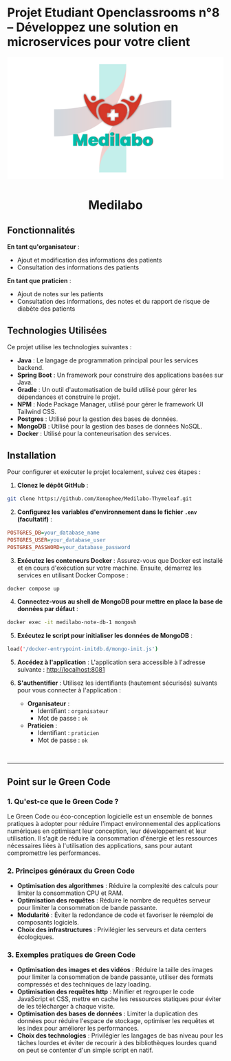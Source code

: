 # Projet Etudiant Openclassrooms n°8 – Développez une solution en microservices pour votre client

<img src="/preview.png" alt="Logo de l'application">

<h1 align="center">Medilabo</h1>


## Fonctionnalités

**En tant qu'organisateur** :
- Ajout et modification des informations des patients
- Consultation des informations des patients

**En tant que praticien** :
- Ajout de notes sur les patients
- Consultation des informations, des notes et du rapport de risque de diabète des patients


## Technologies Utilisées

Ce projet utilise les technologies suivantes :

- **Java** : Le langage de programmation principal pour les services backend.
- **Spring Boot** : Un framework pour construire des applications basées sur Java.
- **Gradle** : Un outil d'automatisation de build utilisé pour gérer les dépendances et construire le projet.
- **NPM** : Node Package Manager, utilisé pour gérer le framework UI Tailwind CSS.
- **Postgres** : Utilisé pour la gestion des bases de données.
- **MongoDB** : Utilisé pour la gestion des bases de données NoSQL.
- **Docker** : Utilisé pour la conteneurisation des services.


## Installation

Pour configurer et exécuter le projet localement, suivez ces étapes :

1. **Clonez le dépôt GitHub** :

```bash
git clone https://github.com/Xenophee/Medilabo-Thymeleaf.git
```

2. **Configurez les variables d'environnement dans le fichier `.env` (facultatif)** :

```ini
POSTGRES_DB=your_database_name
POSTGRES_USER=your_database_user
POSTGRES_PASSWORD=your_database_password
```

3. **Exécutez les conteneurs Docker** :
Assurez-vous que Docker est installé et en cours d'exécution sur votre machine. Ensuite, démarrez les services en utilisant Docker Compose :
```sh
docker compose up
```

4. **Connectez-vous au shell de MongoDB pour mettre en place la base de données par défaut** :
```sh
docker exec -it medilabo-note-db-1 mongosh
```

5. **Exécutez le script pour initialiser les données de MongoDB** :
```sh
load('/docker-entrypoint-initdb.d/mongo-init.js')
```


5. **Accédez à l'application** :
   L'application sera accessible à l'adresse suivante : [http://localhost:8081](http://localhost:8081)


6. **S'authentifier** :
   Utilisez les identifiants (hautement sécurisés) suivants pour vous connecter à l'application :
   - **Organisateur** : 
     - Identifiant : `organisateur`
     - Mot de passe : `ok`
   - **Praticien** :
     - Identifiant : `praticien`
     - Mot de passe : `ok`


<br>
<hr>

## Point sur le Green Code

### 1. Qu'est-ce que le Green Code ?

Le Green Code ou éco-conception logicielle est un ensemble de bonnes pratiques à adopter pour réduire l'impact environnemental des applications numériques en optimisant leur conception, leur développement et leur utilisation. Il s'agit de réduire la consommation d'énergie et les ressources nécessaires liées à l'utilisation des applications, sans pour autant compromettre les performances.

### 2. Principes généraux du Green Code

- **Optimisation des algorithmes** : Réduire la complexité des calculs pour limiter la consommation CPU et RAM.
- **Optimisation des requêtes** : Réduire le nombre de requêtes serveur pour limiter la consommation de bande passante.
- **Modularité** : Éviter la redondance de code et favoriser le réemploi de composants logiciels.
- **Choix des infrastructures** : Privilégier les serveurs et data centers écologiques.

### 3. Exemples pratiques de Green Code

- **Optimisation des images et des vidéos** : Réduire la taille des images pour limiter la consommation de bande passante, utiliser des formats compressés et des techniques de lazy loading.
- **Optimisation des requêtes http** : Minifier et regrouper le code JavaScript et CSS, mettre en cache les ressources statiques pour éviter de les télécharger à chaque visite.
- **Optimisation des bases de données** : Limiter la duplication des données pour réduire l'espace de stockage, optimiser les requêtes et les index pour améliorer les performances.
- **Choix des technologies** : Privilégier les langages de bas niveau pour les tâches lourdes et éviter de recourir à des bibliothèques lourdes quand on peut se contenter d'un simple script en natif.

